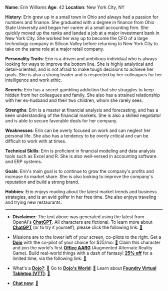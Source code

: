 **Name**: Erin Williams
**Age**: 42
**Location**: New York City, NY

**History**: Erin grew up in a small town in Ohio and always had a passion for numbers and finance. She graduated with a degree in finance from Ohio State University and began her career at a small accounting firm. She quickly moved up the ranks and landed a job at a major investment bank in New York City. She worked her way up to become the CFO of a large technology company in Silicon Valley before returning to New York City to take on the same role at a major retail company.

**Personality Traits**: Erin is a driven and ambitious individual who is always looking for ways to improve the bottom line. She is highly analytical and detail-oriented, and is not afraid to make tough decisions to achieve her goals. She is also a strong leader and is respected by her colleagues for her intelligence and work ethic.

**Secrets**: Erin has a secret gambling addiction that she struggles to keep hidden from her colleagues and family. She also has a strained relationship with her ex-husband and their two children, whom she rarely sees.

**Strengths**: Erin is a master at financial analysis and forecasting, and has a keen understanding of the financial markets. She is also a skilled negotiator and is able to secure favorable deals for her company.

**Weaknesses**: Erin can be overly focused on work and can neglect her personal life. She also has a tendency to be overly critical and can be difficult to work with at times.

**Technical Skills**: Erin is proficient in financial modeling and data analysis tools such as Excel and R. She is also well-versed in accounting software and ERP systems.

**Goals**: Erin's main goal is to continue to grow the company's profits and increase its market share. She is also looking to improve the company's reputation and build a strong brand.

**Hobbies**: Erin enjoys reading about the latest market trends and business strategies, and is an avid golfer in her free time. She also enjoys traveling and trying new restaurants.
 

---
* **Disclaimer**: The text above was generated using the latest from OpenAI's [**ChatGPT**](https://openai.com/blog/chatgpt/).  All characters are fictional.  To learn more about [**ChatGPT**](https://openai.com/blog/chatgpt/) (or to try it yourself), please click the following link: [:closed_book:](https://openai.com/blog/chatgpt/)

* Missions are to the lower left of your screen, co-pilots to the right. Get a [**Dojo**](https://workmates.live/marketplace) with the co-pilot of your choice for $25/mo: [:green_book:](https://workmates.live/marketplace) Claim this character and join the world's first [**Office AARG**](https://dojos.world) (Augmented Alternate Reality Game). Build real-world things with a dash of fantasy! [**25% off**](https://blog.workmates.live/deal-on-a-dojo) for a limited time, via the following link: [:green_book:](https://blog.workmates.live/deal-on-a-dojo) 

* What's a [**Dojo?**](https://workdojos.com): [:blue_book:](https://workdojos.com)  Go to [**Dojo's World**](https://dojos.world): [:blue_book:](https://dojos.world)  Learn about [**Foundry Virtual Tabletop (VTT)**](https://foundryvtt.com): [:closed_book:](https://foundryvtt.com/)

* [**Chat now**](https://chat.workmates.live/channel/support): [:ledger:](https://chat.workmates.live/channel/support)